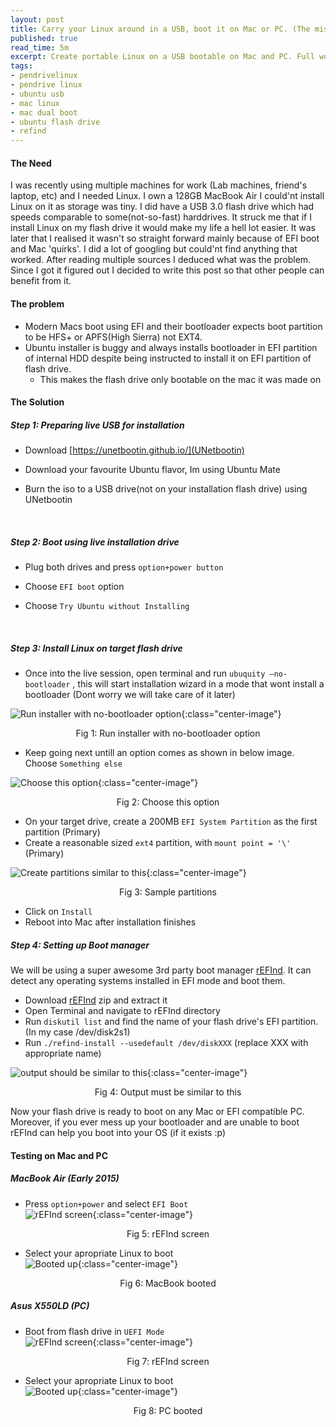 ```yaml
---
layout: post
title: Carry your Linux around in a USB, boot it on Mac or PC. (The missing tutorial)
published: true
read_time: 5m
excerpt: Create portable Linux on a USB bootable on Mac and PC. Full working method, clearly described. 
tags:
- pendrivelinux
- pendrive linux
- ubuntu usb
- mac linux
- mac dual boot
- ubuntu flash drive
- refind
---
```


#### The Need  

I was recently using multiple machines for work (Lab machines, friend's laptop, etc) and I needed Linux. I own a 128GB MacBook Air I could'nt install Linux on it as storage was tiny. I did have a USB 3.0 flash drive which had speeds comparable to some(not-so-fast) harddrives. It struck me that if I install Linux on my flash drive it would make my life a hell lot easier. It was later that I realised it wasn't so straight forward mainly because of EFI boot and Mac 'quirks'. I did a lot of googling but could'nt find anything that worked. After reading multiple sources I deduced what was the problem. Since I got it figured out I decided to write this post so that other people can benefit from it.

#### The problem  

- Modern Macs boot using EFI and their bootloader expects boot partition to be HFS+ or APFS(High Sierra) not EXT4.
- Ubuntu installer is buggy and always installs bootloader in EFI partition of internal HDD despite being instructed to install it on EFI partition of flash drive.  
  - This makes the flash drive only bootable on the mac it was made on  

#### The Solution  

##### Step 1: Preparing live USB for installation  

- Download [https://unetbootin.github.io/](UNetbootin)  

- Download your favourite Ubuntu flavor, Im using Ubuntu Mate  

- Burn the iso to a USB drive(not on your installation flash drive) using UNetbootin  

  ​

##### Step 2: Boot using live installation drive  

- Plug both drives and press `option+power button`    

- Choose `EFI boot` option  

- Choose `Try Ubuntu without Installing`   

  ​

##### Step 3: Install Linux on target flash drive  

- Once into the live session, open terminal and run `ubuquity —no-bootloader`  , this will start installation wizard in a mode that wont install a bootloader (Dont worry we will take care of it later)  

![Run installer with no-bootloader option]({{site.baseurl}}/images/portable_linux_usb/0.png){:class="center-image"}  
<center>
Fig 1: Run installer with no-bootloader option  
</center>

- Keep going next untill an option comes as shown in below image. Choose `Something else`  

![Choose this option]({{site.baseurl}}/images/portable_linux_usb/1.png){:class="center-image"}  
<center>
Fig 2: Choose this option  
</center>

- On your target drive, create a 200MB `EFI System Partition` as the first partition (Primary)  
- Create a reasonable sized `ext4` partition, with `mount point = '\'` (Primary)  

![Create partitions similar to this]({{site.baseurl}}/images/portable_linux_usb/2.png){:class="center-image"}  
<center>
Fig 3: Sample partitions  
</center>

- Click on `Install` 
- Reboot into Mac after installation finishes  

##### Step 4: Setting up Boot manager
We will be using a super awesome 3rd party boot manager [rEFInd](http://www.rodsbooks.com/refind/). It can detect any operating systems installed in EFI mode and boot them.  
- Download [rEFInd](http://www.rodsbooks.com/refind/) zip and extract it  
- Open Terminal and navigate to rEFInd directory  
- Run `diskutil list` and find the name of your flash drive's EFI partition. (In my case /dev/disk2s1)  
- Run `./refind-install --usedefault /dev/diskXXX` (replace XXX with appropriate name)  

![output should be similar to this]({{site.baseurl}}/images/portable_linux_usb/3.png){:class="center-image"}  
<center>
Fig 4: Output must be similar to this  
</center>

Now your flash drive is ready to boot on any Mac or EFI compatible PC. Moreover, if you ever mess up your bootloader and are unable to boot rEFInd can help you boot into your OS (if it exists :p)  

#### Testing on Mac and PC  
##### MacBook Air (Early 2015)  
- Press `option+power` and select `EFI Boot`  
![rEFInd screen]({{site.baseurl}}/images/portable_linux_usb/4.jpg){:class="center-image"}  
<center>
Fig 5: rEFInd screen  
</center>

- Select your apropriate Linux to boot  
![Booted up]({{site.baseurl}}/images/portable_linux_usb/5.jpg){:class="center-image"}  
<center>
Fig 6: MacBook booted  
</center>

##### Asus X550LD (PC)     
- Boot from flash drive in `UEFI Mode`    
![rEFInd screen]({{site.baseurl}}/images/portable_linux_usb/6.jpg){:class="center-image"}  
<center>
Fig 7: rEFInd screen    
</center>

- Select your apropriate Linux to boot  
![Booted up]({{site.baseurl}}/images/portable_linux_usb/7.jpg){:class="center-image"}  
<center>
Fig 8: PC booted  
</center>